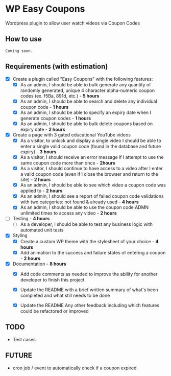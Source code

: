 # WP Easy Coupons

Wordpress plugin to allow user watch videos via Coupon Codes

## How to use
```
Coming soon.

```

## Requirements (with estimation)

- [x] Create a plugin called "Easy Coupons" with the following features:
    - [x] As an admin, I should be able to bulk generate any quantity of randomly generated, unique 4 character alpha-numeric coupon codes (ex. f5Ba, 891d, etc.) - **5 hours**
    - [x] As an admin, I should be able to search and delete any individual coupon code - **1 hours**
    - [x] As an admin, I should be able to specify an expiry date when I generate coupon codes  - **1 hours**
    - [x] As an admin, I should be able to bulk delete coupons based on expiry date  - **2 hours**
- [x] Create a page with 3 gated educational YouTube videos
    - [x] As a visitor, to unlock and display a single video I should be able to enter a single valid coupon code (found in the database and future expiry) - **3 hours**
    - [x] As a visitor, I should receive an error message if I attempt to use the same coupon code more than once - **2hours**
    - [x] As a visitor, I should continue to have access to a video after I enter a valid coupon code (even if I close the browser and return to the site) - **2 hours**
    - [x] As an admin, I should be able to see which video a coupon code was applied to - **2 hours**
    - [x] As an admin, I should see a report of failed coupon code validations with two categories: not found & already used  - **4 hours**
    - [x] As an admin, I should be able to use the coupon code ADMN unlimited times to access any video  - **2 hours**
- [ ] Testing - **4 hours**
    - [ ] As a developer, I should be able to test any business logic with automated unit tests
- [x] Styling
    - [x] Create a custom WP theme with the stylesheet of your choice - **4 hours**
    - [x] Add animation to the success and failure states of entering a coupon - **2 hours**
- [x] Documentation - **8 hours**
    - [x] Add code comments as needed to improve the ability for another developer to finish this project
    - [x] Update the README with a brief written summary of what's been completed and what still needs to be done
    - [x] Update the README Any other feedback including which features could be refactored or improved


## TODO
- Test cases

## FUTURE
- cron job / event to automatically check if a coupon expired
